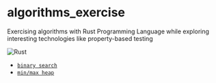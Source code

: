 # algorithms_exercise

Exercising algorithms with Rust Programming Language while exploring interesting technologies like property-based testing

![Rust](https://github.com/ciuncan/algorithms_exercise/workflows/Rust/badge.svg)

- [`binary search`](src/binary_search.rs)
- [`min/max heap`](src/heap.rs)

